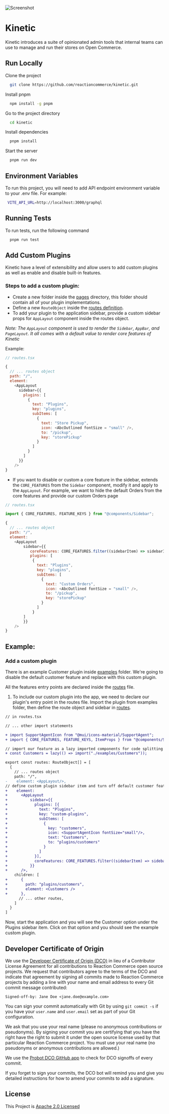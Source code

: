 ![Screenshot](https://user-images.githubusercontent.com/72819/188587709-94e25136-8a77-4d52-8774-ead032d7eaf4.png)


# Kinetic

Kinetic introduces a suite of opinionated admin tools that internal teams can use to manage and run their stores on Open Commerce.


## Run Locally

Clone the project

```bash
  git clone https://github.com/reactioncommerce/kinetic.git
```

Install pnpm

```bash
  npm install -g pnpm
```

Go to the project directory

```bash
  cd kinetic
```

Install dependencies

```bash
  pnpm install
```

Start the server

```bash
  pnpm run dev
```

## Environment Variables

To run this project, you will need to add API endpoint environment variable to your .env file. For example:

```bash
 VITE_API_URL=http://localhost:3000/graphql
```
## Running Tests

To run tests, run the following command

```bash
  pnpm run test
```

## Add Custom Plugins

Kinetic have a level of extensibility and allow users to add custom plugins as well as enable and disable built-in features.

### Steps to add a custom plugin:

- Create a new folder inside the [pages](./src/pages/) directory, this folder should contain all of your plugin implementations.
- Define a new `RouteObject` inside the [routes definition](./src/routes.tsx).
- To add your plugin to the application sidebar, provide a custom sidebar props for `AppLayout` component inside the routes object.

*Note: The `AppLayout` component is used to render the `Sidebar`, `AppBar`, and `PageLayout`. It all comes with a default value to render core features of Kinetic*

Example:

```javascript
// routes.tsx

{
  // ... routes object
  path: "/",
  element:
    <AppLayout
      sidebar={{
        plugins: [
          {
            text: "Plugins",
            key: "plugins",
            subItems: [
              {
                text: "Store Pickup",
                icon: <AbcOutlined fontSize = "small" />,
                to: "/pickup",
                key: "storePickup"
              }
            ]
          }
        ]
      }}
    />
}
```
- If you want to disable or custom a core feature in the sidebar, extends the `CORE_FEATURES` from the `Sidebar` component, modify it and apply to the `AppLayout`. For example, we want to hide the default Orders from the core features and provide our custom Orders page

```javascript
// routes.tsx

import { CORE_FEATURES, FEATURE_KEYS } from "@components/Sidebar";

{
  // ... routes object
  path: "/",
  element:
    <AppLayout
        sidebar={{
           coreFeatures: CORE_FEATURES.filter((sidebarItem) => sidebarItem.key !== FEATURE_KEYS.orders),
           plugins: [
            {
              text: "Plugins",
              key: "plugins",
              subItems: [
                {
                  text: "Custom Orders",
                  icon: <AbcOutlined fontSize = "small" />,
                  to: "/pickup",
                  key: "storePickup"
                }
              ]
            }
        ]
        }}
    />
}
```
## Example:
### Add a custom plugin
There is an example Customer plugin inside [examples](./src/examples/Customers/) folder. We're going to disable the default customer feature and replace with this custom plugin.

All the features entry points are declared inside the [routes](./src/routes.tsx) file.

1. To include our custom plugin into the app, we need to declare our plugin's entry point in the routes file. Import the plugin from examples folder, then define the route object and sidebar in [routes](./src/routes.tsx).

```diff
// in routes.tsx

// ... other import statements

+ import SupportAgentIcon from "@mui/icons-material/SupportAgent";
+ import { CORE_FEATURES, FEATURE_KEYS, ItemProps } from "@components/Sidebar";

// import our feature as a lazy imported components for code splitting
+ const Customers = lazy(() => import("./examples/Customers"));

export const routes: RouteObject[] = [
  {
    // ... routes object
    path: "/",
-    element: <AppLayout/>,
// define custom plugin sidebar item and turn off default customer feature in the sidebar
+    element:
+      <AppLayout
+          sidebar={{
+            plugins: [{
+              text: "Plugins",
+              key: "custom-plugins",
+              subItems: [
+                {
+                  key: "customers",
+                  icon: <SupportAgentIcon fontSize="small"/>,
+                  text: "Customers",
+                  to: "plugins/customers"
+                }
+              ]
+            }],
+            coreFeatures: CORE_FEATURES.filter((sidebarItem) => sidebarItem.key !== FEATURE_KEYS.customers)
+          }}
+      />,
    children: [
+      {
+        path: "plugins/customers",
+        element: <Customers />
+      },
      // ... other routes,
    ]
  }
]

```

Now, start the application and you will see the Customer option under the Plugins sidebar item. Click on that option and you should see the example custom plugin.

## Developer Certificate of Origin
We use the [Developer Certificate of Origin (DCO)](https://developercertificate.org/) in lieu of a Contributor License Agreement for all contributions to Reaction Commerce open source projects. We request that contributors agree to the terms of the DCO and indicate that agreement by signing all commits made to Reaction Commerce projects by adding a line with your name and email address to every Git commit message contributed:
```
Signed-off-by: Jane Doe <jane.doe@example.com>
```

You can sign your commit automatically with Git by using `git commit -s` if you have your `user.name` and `user.email` set as part of your Git configuration.

We ask that you use your real name (please no anonymous contributions or pseudonyms). By signing your commit you are certifying that you have the right have the right to submit it under the open source license used by that particular Reaction Commerce project. You must use your real name (no pseudonyms or anonymous contributions are allowed.)

We use the [Probot DCO GitHub app](https://github.com/apps/dco) to check for DCO signoffs of every commit.

If you forget to sign your commits, the DCO bot will remind you and give you detailed instructions for how to amend your commits to add a signature.

## License
This Project is [Apache 2.0 Licensed](./LICENSE.md)
